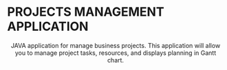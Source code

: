 # PROJECTS MANAGEMENT APPLICATION
<p align="center">
JAVA application for manage business projects. This application will allow you to manage project tasks, resources, and displays planning in Gantt chart.
</p>
<p align="center"><img url=""></p>
